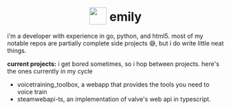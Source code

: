 <h1 align="center">
  <!-- this is vile! --> <img src="https://github.com/overestimate/overestimate/assets/58041173/2d11805f-7c04-4100-af46-1ac9b12d5068" width="40" height="40" style="transform: translateY(8px);" /></img>
  <span>emily</span>
</h1>

i'm a developer with experience in go, python, and html5. most of my notable repos are partially complete side projects :sweat_smile:, but i do write little neat things.

**current projects:** i get bored sometimes, so i hop between projects. here's the ones currently in my cycle
 - voicetraining_toolbox, a webapp that provides the tools you need to voice train
 - steamwebapi-ts, an implementation of valve's web api in typescript.
